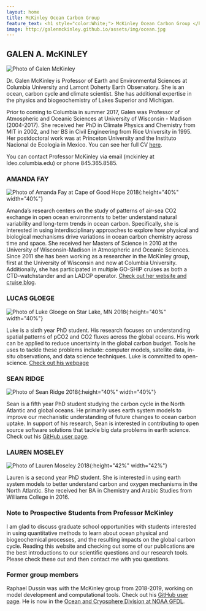 ```yaml
---
layout: home
title: McKinley Ocean Carbon Group
feature_text: <h1 style="color:White;"> McKinley Ocean Carbon Group </h1>
image: http://galenmckinley.github.io/assets/img/ocean.jpg
---
```


## GALEN A. McKINLEY 

![Photo of Galen McKinley]({{site.baseurl}}/assets/img/headshot_GAMsmall.jpg)

Dr. Galen McKinley is Professor of Earth and Environmental Sciences at Columbia University and Lamont Doherty Earth Observatory. She is an ocean, carbon cycle and climate scientist.  She has additional expertise in the physics and biogeochemistry of Lakes Superior and Michigan. 

Prior to coming to Columbia in summer 2017, Galen was Professor of Atmospheric and Oceanic Sciences at University of Wisconsin - Madison (2004-2017). She received her PhD in Climate Physics and Chemistry from MIT in 2002, and her BS in Civil Engineering from Rice University in 1995. Her postdoctoral work was at Princeton University and the Instituto Nacional de Ecologia in Mexico. You can see her full CV [here]({{site.baseurl}}/assets/doc/McKinley-CV-March2020.pdf).

You can contact Professor McKinley via email (mckinley at ldeo.columbia.edu) or phone 845.365.8585. 

### AMANDA FAY

![Photo of Amanda Fay at Cape of Good Hope 2018]({{site.baseurl}}/assets/img/AmandaFay_CapeGoodHope_2018_crop_sm.jpg){:height="40%" width="40%"}  

Amanda’s research centers on the study of patterns of air-sea CO2 exchange in open ocean environments to better understand natural variability and long-term trends in ocean carbon. Specifically, she is interested in using interdisciplinary approaches to explore how physical and biological mechanisms drive variations in ocean carbon chemistry across time and space. She received her Masters of Science in 2010 at the University of Wisconsin-Madison in Atmospheric and Oceanic Sciences. Since 2011 she has been working as a researcher in the McKinley group, first at the University of Wisconsin and now at Columbia University. Additionally, she has participated in multiple GO-SHIP cruises as both a CTD-watchstander and an LADCP operator. 
 [Check out her website and cruise blog](https://fayamanda.weebly.com).

### LUCAS GLOEGE

![Photo of Luke Gloege on Star Lake, MN 2018]({{site.baseurl}}/assets/img/LukeGloege2018.jpg){:height="40%" width="40%"}  

Luke is a sixth year PhD student. His research focuses on understanding spatial patterns of pCO2 and CO2 fluxes across the global oceans. His work can be applied to reduce uncertainty in the global carbon budget. Tools he uses to tackle these problems include: computer models, satellite data, in-situ observations, and data science techniques. Luke is committed to open-science. [Check out his webpage](https://lgloege.github.io)

### SEAN RIDGE

![Photo of Sean Ridge 2018]({{site.baseurl}}/assets/img/SeanRidge2018.jpg){:height="40%" width="40%"}  

Sean is a fifth year PhD student studying the carbon cycle in the North Atlantic and global oceans. He primarily uses earth system models to improve our mechanistic understanding of future changes to ocean carbon uptake. In support of his research, Sean is interested in contributing to open source software solutions that tackle big data problems in earth science. Check out his [GitHub user page](http://github.com/sridge).

### LAUREN MOSELEY 

![Photo of Lauren Moseley 2018]({{site.baseurl}}/assets/img/LaurenMoseley2018.jpg){:height="42%" width="42%"} 

Lauren is a second year PhD student. She is interested in using earth system models to better understand carbon and oxygen mechanisms in the North Atlantic. She received her BA in Chemistry and Arabic Studies from Williams College in 2016. 

### Note to Prospective Students from Professor McKinley

I am glad to discuss graduate school opportunities with students interested in using quantitative methods to learn about ocean physical and biogeochemical processes, and the resulting impacts on the global carbon cycle. Reading this website and checking out some of our publications are the best introductions to our scientific questions and our research tools. Please check these out and then contact me with you questions.


### Former group members

Raphael Dussin was with the McKinley group from 2018-2019, working on model development and computational tools. Check out his [GitHub user page](http://github.com/raphaeldussin). He is now in the [Ocean and Cryosphere Division at NOAA GFDL](https://www.gfdl.noaa.gov/ocean-and-cryosphere-division/). 